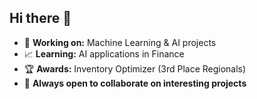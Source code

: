 ## Hi there 👋

- 🤖 **Working on:** Machine Learning & AI projects
- 📈 **Learning:** AI applications in Finance
- 🏆 **Awards:** Inventory Optimizer (3rd Place Regionals)
- 🤝 **Always open to collaborate on interesting projects**
